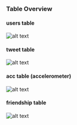 ### Table Overview

#### users table
![alt text](https://github.com/MZhoume/E6998S5/blob/master/k-means/postgres/assets/users_table.png)

#### tweet table 
![alt text](https://github.com/MZhoume/E6998S5/blob/master/k-means/postgres/assets/tweet_table.png)


#### acc table (accelerometer) 
![alt text](https://github.com/MZhoume/E6998S5/blob/master/k-means/postgres/assets/acc_table.png)

#### friendship table
![alt text](https://github.com/MZhoume/E6998S5/blob/master/k-means/postgres/assets/friendship_table.png)
